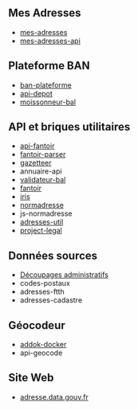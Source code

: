 ## Mes Adresses

- [mes-adresses](https://github.com/BaseAdresseNationale/mes-adresses)
- [mes-adresses-api](https://github.com/BaseAdresseNationale/mes-adresses-api)

## Plateforme BAN

- [ban-plateforme](https://github.com/BaseAdresseNationale/ban-plateforme)
- [api-depot](https://github.com/BaseAdresseNationale/api-depot)
- [moissonneur-bal](https://github.com/BaseAdresseNationale/moissonneur-bal)

## API et briques utilitaires

- [api-fantoir](https://github.com/BaseAdresseNationale/api-fantoir)
- [fantoir-parser](https://github.com/BaseAdresseNationale/fantoir-parser)
- [gazetteer](https://github.com/BaseAdresseNationale/gazetteer)
- annuaire-api
- [validateur-bal](https://github.com/BaseAdresseNationale/validateur-bal)
- [fantoir](https://github.com/BaseAdresseNationale/fantoir)
- [iris](https://github.com/BaseAdresseNationale/iris)
- [normadresse](https://github.com/BaseAdresseNationale/normadresse)
- js-normadresse
- [adresses-util](https://github.com/BaseAdresseNationale/adresses-util)
- [project-legal](https://github.com/BaseAdresseNationale/project-legal)

## Données sources

- [Découpages administratifs](https://github.com/etalab/decoupage-administratif) 
- codes-postaux
- adresses-ftth
- adresses-cadastre

## Géocodeur

- [addok-docker](https://github.com/BaseAdresseNationale/addok-docker)
- api-geocode

## Site Web

- [adresse.data.gouv.fr](https://github.com/BaseAdresseNationale/adresse.data.gouv.fr)
